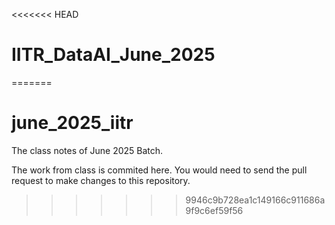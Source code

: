<<<<<<< HEAD
# IITR_DataAI_June_2025
=======
# june_2025_iitr

The class notes of June 2025 Batch.

The work from class is commited here. You would need to send the pull request to make changes to this repository.
>>>>>>> 9946c9b728ea1c149166c911686a9f9c6ef59f56
